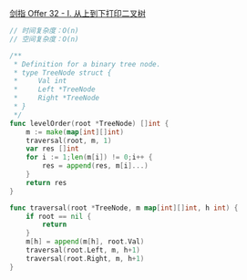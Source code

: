 [剑指 Offer 32 - I. 从上到下打印二叉树](https://leetcode-cn.com/problems/cong-shang-dao-xia-da-yin-er-cha-shu-lcof/)
```go
// 时间复杂度：O(n)
// 空间复杂度：O(n)

/**
 * Definition for a binary tree node.
 * type TreeNode struct {
 *     Val int
 *     Left *TreeNode
 *     Right *TreeNode
 * }
 */
func levelOrder(root *TreeNode) []int {
    m := make(map[int][]int)
    traversal(root, m, 1)
    var res []int
    for i := 1;len(m[i]) != 0;i++ {
        res = append(res, m[i]...)
    }
    return res
}

func traversal(root *TreeNode, m map[int][]int, h int) {
    if root == nil {
        return
    }
    m[h] = append(m[h], root.Val)
    traversal(root.Left, m, h+1)
    traversal(root.Right, m, h+1)
}
```
